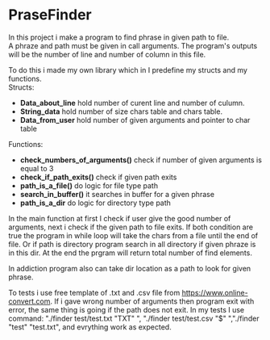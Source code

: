 # PraseFinder

In this project i make a program to find phrase in given path to file.\
A phraze and path must be given in call arguments. The program's outputs will be the number of line and number of column in this file.

To do this i made my own library which in I predefine my structs and my functions.\
Structs:
* **Data_about_line** hold number of curent line and number of culumn.
* **String_data** hold number of size chars table and chars table.
* **Data_from_user** hold number of given arguments and pointer to char table

Functions:
* **check_numbers_of_arguments()** check if number of given arguments is equal to 3
* **check_if_path_exits()** check if given path exits
* **path_is_a_file()** do logic for file type path
* **search_in_buffer()** it searches in buffer for a given phrase
* **path_is_a_dir** do logic for directory type path

In the main function at first I check if user give the good number of arguments, next i check if the given path to file exits. If both condition are true the program in while loop will take the chars from a file until the end of file. Or if path is directory program search in all directory if given phraze is in this dir. At the end the prgram will return total number of find elements.

In addiction program also can take dir location as a path to look for given phrase.

To tests i use free template of .txt and .csv file from https://www.online-convert.com. If i gave wrong number of arguments then program exit with error, the same thing is going if the path does not exit. In my tests I use command: "./finder test/test.txt "TXT" ", "./finder test/test.csv "$" ","./finder "test" "test.txt", and evrything work as expected. 

